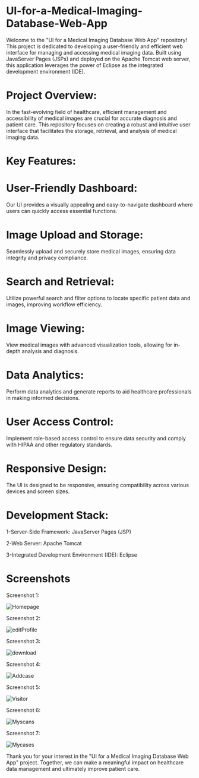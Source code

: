# UI-for-a-Medical-Imaging-Database-Web-App
Welcome to the "UI for a Medical Imaging Database Web App" repository! This project is dedicated to developing a user-friendly and efficient web interface for managing and accessing medical imaging data. Built using JavaServer Pages (JSPs) and deployed on the Apache Tomcat web server, this application leverages the power of Eclipse as the integrated development environment (IDE).

# Project Overview:
In the fast-evolving field of healthcare, efficient management and accessibility of medical images are crucial for accurate diagnosis and patient care. This repository focuses on creating a robust and intuitive user interface that facilitates the storage, retrieval, and analysis of medical imaging data.

# Key Features:

# User-Friendly Dashboard:
Our UI provides a visually appealing and easy-to-navigate dashboard where users can quickly access essential functions.

# Image Upload and Storage:
Seamlessly upload and securely store medical images, ensuring data integrity and privacy compliance.

# Search and Retrieval:
Utilize powerful search and filter options to locate specific patient data and images, improving workflow efficiency.

# Image Viewing:
View medical images with advanced visualization tools, allowing for in-depth analysis and diagnosis.

# Data Analytics:
Perform data analytics and generate reports to aid healthcare professionals in making informed decisions.

# User Access Control:
Implement role-based access control to ensure data security and comply with HIPAA and other regulatory standards.

# Responsive Design:
The UI is designed to be responsive, ensuring compatibility across various devices and screen sizes.

# Development Stack:
1-Server-Side Framework: JavaServer Pages (JSP)

2-Web Server: Apache Tomcat 

3-Integrated Development Environment (IDE): Eclipse 
# Screenshots
Screenshot 1: 

![Homepage](https://github.com/AzzedineNed/UI-for-a-Medical-Imaging-Database-Web-App/assets/121098331/5090d5e4-587b-467d-af40-94ed0d1768ae)

Screenshot 2: 

![editProfile](https://github.com/AzzedineNed/UI-for-a-Medical-Imaging-Database-Web-App/assets/121098331/016395c9-b31d-4014-8aab-1e91808878f1)

Screenshot 3: 

![download](https://github.com/AzzedineNed/UI-for-a-Medical-Imaging-Database-Web-App/assets/121098331/187685b2-de75-444e-8a5f-b24e4d7a22bd)

Screenshot 4: 

![Addcase](https://github.com/AzzedineNed/UI-for-a-Medical-Imaging-Database-Web-App/assets/121098331/109cb803-618c-4816-a999-2b74446da418)

Screenshot 5:

![Visitor](https://github.com/AzzedineNed/UI-for-a-Medical-Imaging-Database-Web-App/assets/121098331/c5d7bf55-6456-487d-9990-f37ebd1becf7)

Screenshot 6: 

![Myscans](https://github.com/AzzedineNed/UI-for-a-Medical-Imaging-Database-Web-App/assets/121098331/e8c1de91-3e54-4125-85bc-7d6201d819d6)

Screenshot 7: 

![Mycases](https://github.com/AzzedineNed/UI-for-a-Medical-Imaging-Database-Web-App/assets/121098331/3816f1ce-491d-44cf-8097-eb63c6beca5d)

Thank you for your interest in the "UI for a Medical Imaging Database Web App" project. Together, we can make a meaningful impact on healthcare data management and ultimately improve patient care.


